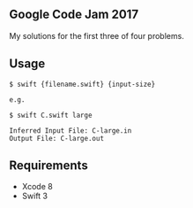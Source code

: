## Google Code Jam 2017

My solutions for the first three of four problems.

## Usage

```
$ swift {filename.swift} {input-size}

e.g.

$ swift C.swift large

Inferred Input File: C-large.in
Output File: C-large.out
```

## Requirements

- Xcode 8
- Swift 3
